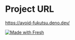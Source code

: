 # Project URL

https://avoid-fukutsu.deno.dev/

[![Made with Fresh](https://fresh.deno.dev/fresh-badge.svg)](https://fresh.deno.dev)